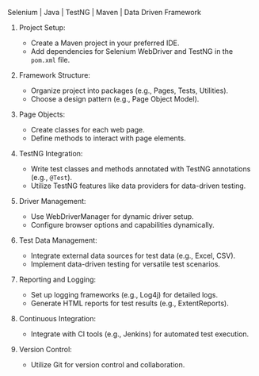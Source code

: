 Selenium | Java | TestNG | Maven | Data Driven Framework

1. Project Setup:
   - Create a Maven project in your preferred IDE.
   - Add dependencies for Selenium WebDriver and TestNG in the `pom.xml` file.

2. Framework Structure:
   - Organize project into packages (e.g., Pages, Tests, Utilities).
   - Choose a design pattern (e.g., Page Object Model).

3. Page Objects:
   - Create classes for each web page.
   - Define methods to interact with page elements.

4. TestNG Integration:
   - Write test classes and methods annotated with TestNG annotations (e.g., `@Test`).
   - Utilize TestNG features like data providers for data-driven testing.

5. Driver Management:
   - Use WebDriverManager for dynamic driver setup.
   - Configure browser options and capabilities dynamically.

6. Test Data Management:
   - Integrate external data sources for test data (e.g., Excel, CSV).
   - Implement data-driven testing for versatile test scenarios.

7. Reporting and Logging:
   - Set up logging frameworks (e.g., Log4j) for detailed logs.
   - Generate HTML reports for test results (e.g., ExtentReports).

8. Continuous Integration:
   - Integrate with CI tools (e.g., Jenkins) for automated test execution.

9. Version Control:
   - Utilize Git for version control and collaboration.
